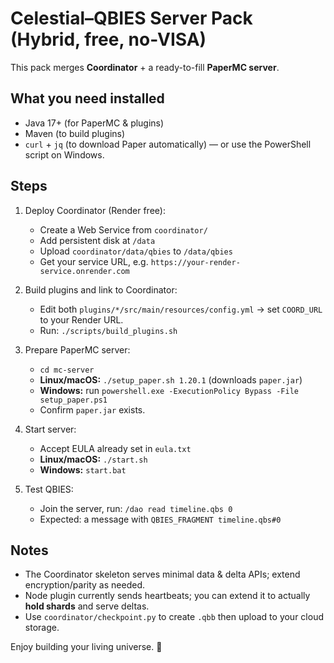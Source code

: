 # Celestial–QBIES Server Pack (Hybrid, free, no-VISA)

This pack merges **Coordinator** + a ready-to-fill **PaperMC server**.

## What you need installed
- Java 17+ (for PaperMC & plugins)
- Maven (to build plugins)
- `curl` + `jq` (to download Paper automatically) — or use the PowerShell script on Windows.

## Steps
1) Deploy Coordinator (Render free):
   - Create a Web Service from `coordinator/`
   - Add persistent disk at `/data`
   - Upload `coordinator/data/qbies` to `/data/qbies`
   - Get your service URL, e.g. `https://your-render-service.onrender.com`

2) Build plugins and link to Coordinator:
   - Edit both `plugins/*/src/main/resources/config.yml` → set `COORD_URL` to your Render URL.
   - Run: `./scripts/build_plugins.sh`

3) Prepare PaperMC server:
   - `cd mc-server`
   - **Linux/macOS:** `./setup_paper.sh 1.20.1`  (downloads `paper.jar`)
   - **Windows:** run `powershell.exe -ExecutionPolicy Bypass -File setup_paper.ps1`
   - Confirm `paper.jar` exists.

4) Start server:
   - Accept EULA already set in `eula.txt`
   - **Linux/macOS:** `./start.sh`
   - **Windows:** `start.bat`

5) Test QBIES:
   - Join the server, run: `/dao read timeline.qbs 0`
   - Expected: a message with `QBIES_FRAGMENT timeline.qbs#0`

## Notes
- The Coordinator skeleton serves minimal data & delta APIs; extend encryption/parity as needed.
- Node plugin currently sends heartbeats; you can extend it to actually **hold shards** and serve deltas.
- Use `coordinator/checkpoint.py` to create `.qbb` then upload to your cloud storage.

Enjoy building your living universe. 🌌

